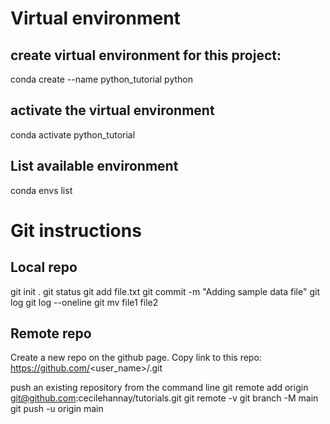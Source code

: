 # Virtual  environment

## create virtual environment for this project:
conda create --name python_tutorial python

## activate the virtual environment
conda activate python_tutorial

## List available environment
conda envs list

# Git instructions

## Local repo
git init .
git status
git add file.txt
git commit -m "Adding sample data file"
git log
git log --oneline
git mv file1 file2

## Remote repo
Create a new repo on the github page. Copy link to this repo: https://github.com/<user_name>/<repo>.git

push an existing repository from the command line
git remote add origin git@github.com:cecilehannay/tutorials.git
git remote -v
git branch -M main
git push -u origin main